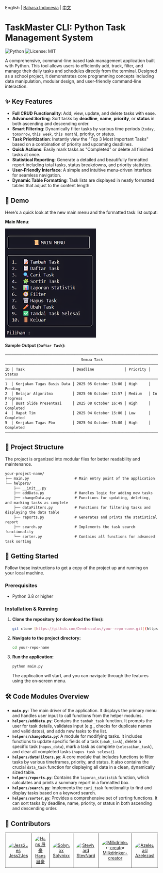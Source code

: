 English | [Bahasa Indonesia](READMEid.md) | [中文](READMECN.md)
# TaskMaster CLI: Python Task Management System

![Python](https://img.shields.io/badge/python-3.x-blue.svg)
![License: MIT](https://img.shields.io/badge/License-MIT-green.svg)

A comprehensive, command-line based task management application built with Python. This tool allows users to efficiently add, track, filter, and manage their daily tasks and schedules directly from the terminal. Designed as a school project, it demonstrates core programming concepts including data manipulation, modular design, and user-friendly command-line interaction.

## ✨ Key Features

-   **Full CRUD Functionality**: Add, view, update, and delete tasks with ease.
-   **Advanced Sorting**: Sort tasks by **deadline**, **name**, **priority**, or **status** in both ascending and descending order.
-   **Smart Filtering**: Dynamically filter tasks by various time periods (`today`, `tomorrow`, `this week`, `this month`), priority, or status.
-   **Task Prioritization**: Instantly view the "Top 3 Most Important Tasks" based on a combination of priority and upcoming deadlines.
-   **Quick Actions**: Easily mark tasks as "Completed" or delete all finished tasks at once.
-   **Statistical Reporting**: Generate a detailed and beautifully formatted report including total tasks, status breakdowns, and priority statistics.
-   **User-Friendly Interface**: A simple and intuitive menu-driven interface for seamless navigation.
-   **Dynamic Table Formatting**: Task lists are displayed in neatly formatted tables that adjust to the content length.

## 📸 Demo

Here's a quick look at the new main menu and the formatted task list output:

**Main Menu:**

<img src="assets/MENU_APPEARANCE.png" alt="Menu Appearance" width="300">


**Sample Output (`Daftar Task`):**
```
──────────────────────────────────────────────────────────────────────────────────
                                   Semua Task
──────────────────────────────────────────────────────────────────────────────────
ID │ Task                      │ Deadline              │ Priority │ Status
──────────────────────────────────────────────────────────────────────────────────
1  │ Kerjakan Tugas Basis Data │ 2025 05 October 13:00 │ High     │ Pending
2  │ Belajar Algoritma         │ 2025 06 October 12:57 │ Medium   │ In Progress
3  │ Buat Slide Presentasi     │ 2025 08 October 16:49 │ High     │ Completed
4  │ Rapat Tim                 │ 2025 04 October 15:00 │ Low      │ Completed
5  │ Kerjakan Tugas Pbo        │ 2025 04 October 15:00 │ High     │ Completed
──────────────────────────────────────────────────────────────────────────────────
```

## 📂 Project Structure

The project is organized into modular files for better readability and maintenance.

```
your-project-name/
├── main.py                     # Main entry point of the application
└── helpers/
    ├── __init__.py
    ├── addData.py              # Handles logic for adding new tasks
    ├── changeData.py           # Functions for updating, deleting, and marking tasks as complete
    ├── dataFilters.py          # Functions for filtering tasks and displaying the data table
    ├── reports.py              # Generates and prints the statistical report
    ├── search.py               # Implements the task search functionality
    └── sorter.py               # Contains all functions for advanced task sorting
```

## 🚀 Getting Started

Follow these instructions to get a copy of the project up and running on your local machine.

### Prerequisites

-   Python 3.8 or higher

### Installation & Running

1.  **Clone the repository (or download the files):**
    ```sh
    git clone [https://github.com/Dendroculus/your-repo-name.git](https://github.com/Dendroculus/your-repo-name.git)
    ```
2.  **Navigate to the project directory:**
    ```sh
    cd your-repo-name
    ```
3.  **Run the application:**
    ```sh
    python main.py
    ```
    The application will start, and you can navigate through the features using the on-screen menu.

## 🛠️ Code Modules Overview

-   **`main.py`**: The main driver of the application. It displays the primary menu and handles user input to call functions from the helper modules.
-   **`helpers/addData.py`**: Contains the `tambah_task` function. It prompts the user for task details, validates input (e.g., checks for duplicate names and valid dates), and adds new tasks to the list.
-   **`helpers/changeData.py`**: A module for modifying tasks. It includes functions to update specific fields of a task (`ubah_task`), delete a specific task (`hapus_data`), mark a task as complete (`selesaikan_task`), and clear all completed tasks (`hapus_task_selesai`).
-   **`helpers/dataFilters.py`**: A core module that includes functions to filter tasks by various timeframes, priority, and status. It also contains the crucial `data_task` function for displaying all data in a clean, dynamically sized table.
-   **`helpers/reports.py`**: Contains the `laporan_statistik` function, which calculates and prints a summary report in a formatted box.
-   **`helpers/search.py`**: Implements the `cari_task` functionality to find and display tasks based on a keyword search.
-   **`helpers/sorter.py`**: Provides a comprehensive set of sorting functions. It can sort tasks by deadline, name, priority, or status in both ascending and descending order.

## 👤 Contributors

<table border="0" cellspacing="10" cellpadding="5">
  <tr>
    <td align="center" style="border: 1px solid #555; padding: 10px;">
      <a href="https://github.com/Jess2Jes">
        <img src="https://github.com/Jess2Jes.png" width="100" height="100" alt="Jess2Jes" style="border-radius: 50%;"/>
      </a>
      <br/>
      <a href="https://github.com/Jess2Jes">Jess2Jes</a>
    </td>
    <td align="center" style="border: 1px solid #555; padding: 10px;">
      <a href="https://github.com/Dendroculus">
        <img src="https://github.com/Dendroculus.png" width="100" height="100" alt="Hans 展豪" style="border-radius: 50%;"/>
      </a>
      <br/>
      <a href="https://github.com/Dendroculus">Hans 展豪</a>
    </td>
    <td align="center" style="border: 1px solid #555; padding: 10px;">
      <a href="https://github.com/Solynixx">
        <img src="https://github.com/Solynixx.png" width="100" height="100" alt="Solynixx" style="border-radius: 50%;"/>
      </a>
      <br/>
      <a href="https://github.com/Solynixx">Solynixx</a>
    </td>
    <td align="center" style="border: 1px solid #555; padding: 10px;">
      <a href="https://github.com/StevNard">
        <img src="https://github.com/StevNard.png" width="100" height="100" alt="StevNard" style="border-radius: 50%;"/>
      </a>
      <br/>
      <a href="https://github.com/StevNard">StevNard</a>
    </td>
    <td align="center" style="border: 1px solid #555; padding: 10px;">
      <a href="https://github.com/Milkdrinker-creator">
        <img src="https://github.com/Milkdrinker-creator.png" width="100" height="100" alt="Milkdrinker-creator" style="border-radius: 50%;"/>
      </a>
      <br/>
      <a href="https://github.com/Milkdrinker-creator">Milkdrinker-creator</a>
    </td>
        <td align="center" style="border: 1px solid #555; padding: 10px;">
      <a href="https://github.com/Azelezasl">
        <img src="https://github.com/Azelezasl.png" width="100" height="100" alt="Azelezasl" style="border-radius: 50%;"/>
      </a>
      <br/>
      <a href="https://github.com/Azelezasl">Azelezasl</a>
    </td>
    
  </tr>
</table>